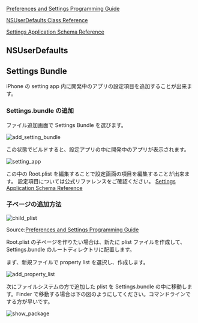 [Preferences and Settings Programming Guide](https://developer.apple.com/library/mac/documentation/Cocoa/Conceptual/UserDefaults/UserDefaults.pdf)

[NSUserDefaults Class Reference](https://developer.apple.com/library/mac/#documentation/Cocoa/Reference/Foundation/Classes/NSUserDefaults_Class/Reference/Reference.html)

[Settings Application Schema Reference](http://developer.apple.com/library/ios/#documentation/PreferenceSettings/Conceptual/SettingsApplicationSchemaReference/Introduction/Introduction.html#//apple_ref/doc/uid/TP40007071)

## NSUserDefaults



## Settings Bundle

iPhone の setting app 内に開発中のアプリの設定項目を追加することが出来ます。

### Settings.bundle の追加

ファイル追加画面で Settings Bundle を選びます。

![add_setting_bundle](https://raw.github.com/mixi-inc/iOSTraining/master/Doc/Images/7.1/add_setting_bundle.png)

この状態でビルドすると、設定アプリの中に開発中のアプリが表示されます。

![setting_app](https://raw.github.com/mixi-inc/iOSTraining/master/Doc/Images/7.1/setting_app.png)

この中の Root.plist を編集することで設定画面の項目を編集することが出来ます。
設定項目については公式リファレンスをご確認ください。
[Settings Application Schema Reference](http://developer.apple.com/library/ios/#documentation/PreferenceSettings/Conceptual/SettingsApplicationSchemaReference/Introduction/Introduction.html#//apple_ref/doc/uid/TP40007071)

### 子ページの追加方法
![child_plist](https://raw.github.com/mixi-inc/iOSTraining/master/Doc/Images/7.1/child_plist.png)

Source:[Preferences and Settings
Programming Guide](https://developer.apple.com/library/mac/documentation/Cocoa/Conceptual/UserDefaults/UserDefaults.pdf)

Root.plist の子ページを作りたい場合は、新たに plist ファイルを作成して、Settings.bundle のルートディレクトリに配置します。

まず、新規ファイルで property list を選択し、作成します。

![add_property_list](https://raw.github.com/mixi-inc/iOSTraining/master/Doc/Images/7.1/add_property_list.png)

次にファイルシステムの方で追加した plist を Settings.bundle の中に移動します。Finder で移動する場合は下の図のようにしてください。コマンドラインでする方が早いです。

![show_package](https://raw.github.com/mixi-inc/iOSTraining/master/Doc/Images/7.1/show_package.png)
